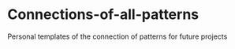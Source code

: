 # Connections-of-all-patterns
Personal  templates of the connection of patterns for future projects
